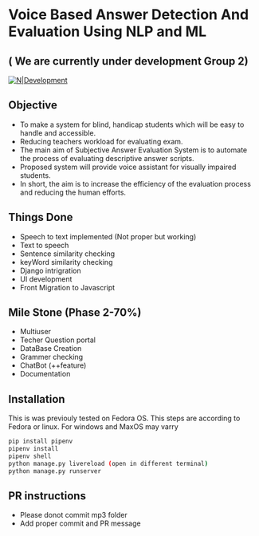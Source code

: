# Voice Based Answer Detection And Evaluation Using NLP and ML
## ( We are currently under development Group 2)

[![N|Development](statics/img/BlitzWar.png)]()
 
 ## Objective
- To make a system for blind, handicap students which will be easy to handle and accessible.
- Reducing teachers workload for evaluating exam.
- The main aim of Subjective Answer Evaluation System is to automate the process of evaluating descriptive answer scripts.
- Proposed system will provide voice assistant for visually impaired students.
- In short, the aim is to increase the efficiency of the evaluation process and reducing the human efforts.

## Things Done 
- Speech to text implemented (Not proper but working)
- Text to speech 
- Sentence similarity checking
- keyWord similarity checking
- Django intrigration
- UI development
- Front Migration to Javascript

## Mile Stone (Phase 2-70%)
- Multiuser 
- Techer Question portal
- DataBase Creation
- Grammer checking
- ChatBot (++feature)
- Documentation

## Installation
This is was previouly tested on Fedora OS. This steps are according to Fedora or linux. 
For windows and MaxOS may varry
```sh
pip install pipenv
pipenv install
pipenv shell
python manage.py livereload (open in different terminal)
python manage.py runserver
```
## PR instructions 
- Please donot commit mp3 folder
- Add proper commit and PR message
